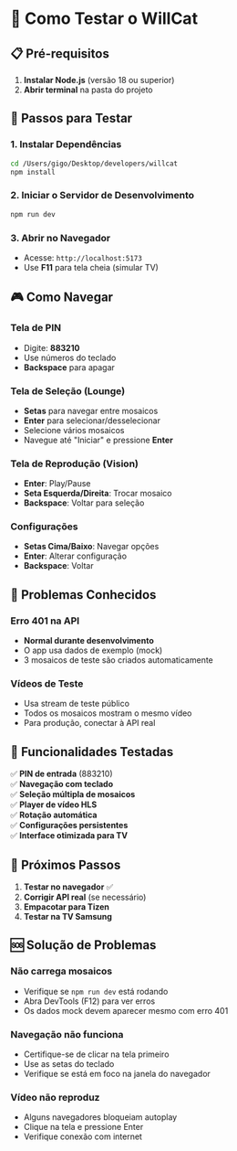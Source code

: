 # 🧪 Como Testar o WillCat

## 📋 Pré-requisitos

1. **Instalar Node.js** (versão 18 ou superior)
2. **Abrir terminal** na pasta do projeto

## 🚀 Passos para Testar

### 1. Instalar Dependências
```bash
cd /Users/gigo/Desktop/developers/willcat
npm install
```

### 2. Iniciar o Servidor de Desenvolvimento
```bash
npm run dev
```

### 3. Abrir no Navegador
- Acesse: `http://localhost:5173`
- Use **F11** para tela cheia (simular TV)

## 🎮 Como Navegar

### Tela de PIN
- Digite: **883210**
- Use números do teclado
- **Backspace** para apagar

### Tela de Seleção (Lounge)
- **Setas** para navegar entre mosaicos
- **Enter** para selecionar/desselecionar
- Selecione vários mosaicos
- Navegue até "Iniciar" e pressione **Enter**

### Tela de Reprodução (Vision)
- **Enter**: Play/Pause
- **Seta Esquerda/Direita**: Trocar mosaico
- **Backspace**: Voltar para seleção

### Configurações
- **Setas Cima/Baixo**: Navegar opções
- **Enter**: Alterar configuração
- **Backspace**: Voltar

## 🔧 Problemas Conhecidos

### Erro 401 na API
- **Normal durante desenvolvimento**
- O app usa dados de exemplo (mock)
- 3 mosaicos de teste são criados automaticamente

### Vídeos de Teste
- Usa stream de teste público
- Todos os mosaicos mostram o mesmo vídeo
- Para produção, conectar à API real

## 📱 Funcionalidades Testadas

✅ **PIN de entrada** (883210)  
✅ **Navegação com teclado**  
✅ **Seleção múltipla de mosaicos**  
✅ **Player de vídeo HLS**  
✅ **Rotação automática**  
✅ **Configurações persistentes**  
✅ **Interface otimizada para TV**  

## 🎯 Próximos Passos

1. **Testar no navegador** ✅
2. **Corrigir API real** (se necessário)
3. **Empacotar para Tizen**
4. **Testar na TV Samsung**

## 🆘 Solução de Problemas

### Não carrega mosaicos
- Verifique se `npm run dev` está rodando
- Abra DevTools (F12) para ver erros
- Os dados mock devem aparecer mesmo com erro 401

### Navegação não funciona
- Certifique-se de clicar na tela primeiro
- Use as setas do teclado
- Verifique se está em foco na janela do navegador

### Vídeo não reproduz
- Alguns navegadores bloqueiam autoplay
- Clique na tela e pressione Enter
- Verifique conexão com internet